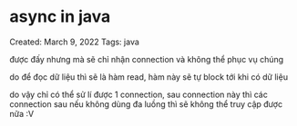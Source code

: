 # async in java

Created: March 9, 2022
Tags: java

được đấy nhưng mà sẽ chỉ nhận connection và không thể phục vụ chúng

do để đọc dữ liệu thì sẽ là hàm read, hàm này sẽ tự block tới khi có dữ liệu

do vậy chỉ có thể sử lí được 1 connection, sau connection này thì các connection sau nếu không dùng đa luồng thì sẽ không thể truy cập được nữa :V